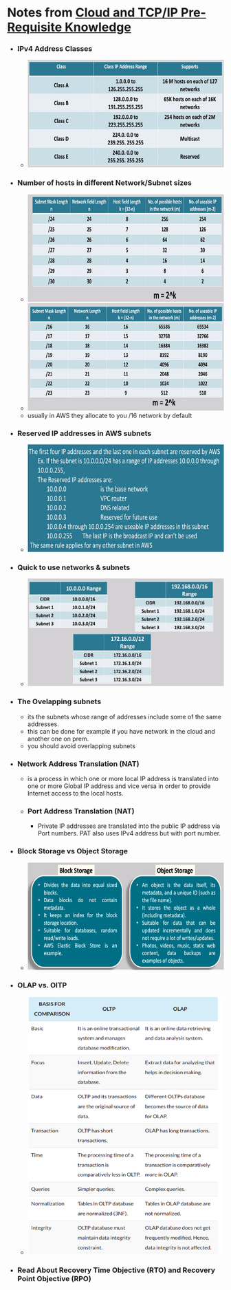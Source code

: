 # Notes from [Cloud and TCP/IP Pre-Requisite Knowledge](https://www.dolfined.com/courses/cloud-and-tcp-ip-pre-requisite-knowledge)

* ### IPv4 Address Classes
	* <img src="https://github.com/ahmadateya/learning-notes/blob/main/images/Screenshot%20from%202021-12-03%2016-53-09.png" width="600" height="250">

* ### Number of hosts in different Network/Subnet sizes
	* <img src="https://github.com/ahmadateya/learning-notes/blob/main/images/Screenshot%20from%202021-12-04%2009-03-07.png" width="600" height="250">
	* <img src="https://github.com/ahmadateya/learning-notes/blob/main/images/Screenshot%20from%202021-12-04%2009-07-45.png" width="600" height="250">
	* usually in AWS they allocate to you /16 network by default

* ### Reserved IP addresses in AWS subnets 
	* <img src="https://github.com/ahmadateya/learning-notes/blob/main/images/Screenshot%20from%202021-12-04%2009-25-27.png" width="600" height="250">

* ### Quick to use networks & subnets 
	* <img src="https://github.com/ahmadateya/learning-notes/blob/main/images/Screenshot%20from%202021-12-04%2009-47-11.png" width="600" height="250">

* ### The Ovelapping subnets
	* its the subnets whose range of addresses include some of the same addresses.
	* this can be done for example if you have network in the cloud and another one on prem.
	* you should avoid overlapping subnets

* ### Network Address Translation (NAT)
	* is a process in which one or more local IP address is translated into one or more Global IP address and vice versa in order to provide Internet access to the local hosts.
	* ### Port Address Translation (NAT)
		* Private IP addresses are translated into the public IP address via Port numbers. PAT also uses IPv4 address but with port number.

* ### Block Storage vs Object Storage
	* <img src="https://github.com/ahmadateya/learning-notes/blob/main/images/Screenshot%20from%202021-12-04%2010-33-29.png" width="600" height="250">

* ### OLAP vs. OlTP
	* <img src="https://github.com/ahmadateya/learning-notes/blob/main/images/Screenshot%20from%202021-12-04%2010-39-34.png" width="450" height="600">
	

* ### Read About Recovery Time Objective (RTO) and Recovery Point Objective (RPO)



